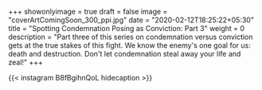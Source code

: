 +++
showonlyimage = true
draft = false
image = "coverArtComingSoon_300_ppi.jpg"
date = "2020-02-12T18:25:22+05:30"
title = "Spotting Condemnation Posing as Conviction: Part 3"
weight = 0
description = "Part three of this series on condemnation versus conviction gets at the true stakes of this fight. We know the enemy's one goal for us: death and destruction. Don't let condemnation steal away your life and zeal!"
+++


{{< instagram B8fBgihnQoL hidecaption >}}
